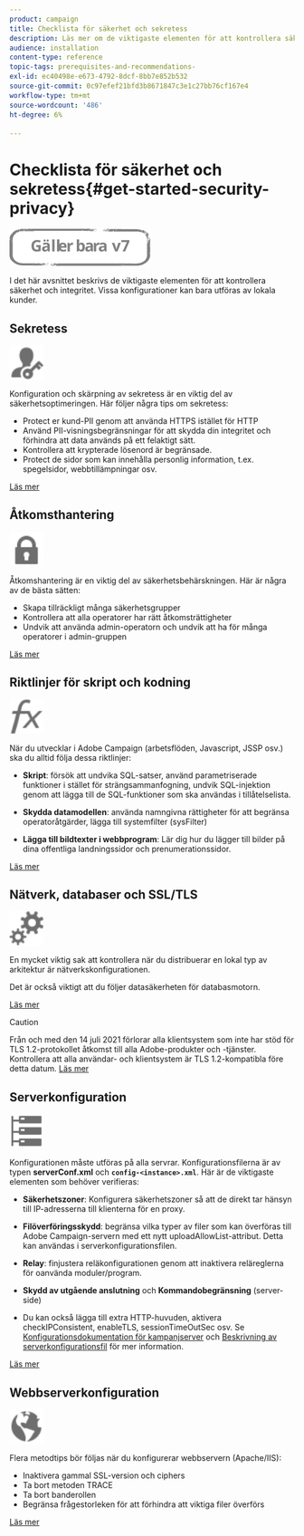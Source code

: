 ```yaml
---
product: campaign
title: Checklista för säkerhet och sekretess
description: Läs mer om de viktigaste elementen för att kontrollera säkerhet och integritet.
audience: installation
content-type: reference
topic-tags: prerequisites-and-recommendations-
exl-id: ec40498e-e673-4792-8dcf-8bb7e852b532
source-git-commit: 0c97efef21bfd3b8671847c3e1c27bb76cf167e4
workflow-type: tm+mt
source-wordcount: '486'
ht-degree: 6%

---
```


# Checklista för säkerhet och sekretess{#get-started-security-privacy}

![](../../assets/v7-only.svg)

I det här avsnittet beskrivs de viktigaste elementen för att kontrollera säkerhet och integritet. Vissa konfigurationer kan bara utföras av lokala kunder.

## Sekretess

<img src="assets/do-not-localize/icon_privacy.svg" width="60px">

Konfiguration och skärpning av sekretess är en viktig del av säkerhetsoptimeringen. Här följer några tips om sekretess:

* Protect er kund-PII genom att använda HTTPS istället för HTTP
* Använd PII-visningsbegränsningar för att skydda din integritet och förhindra att data används på ett felaktigt sätt.
* Kontrollera att krypterade lösenord är begränsade.
* Protect de sidor som kan innehålla personlig information, t.ex. spegelsidor, webbtillämpningar osv.

[Läs mer](../../installation/using/privacy.md)

## Åtkomsthantering

<img src="assets/do-not-localize/icon_access.svg" width="60px">

Åtkomshantering är en viktig del av säkerhetsbehärskningen. Här är några av de bästa sätten:

* Skapa tillräckligt många säkerhetsgrupper
* Kontrollera att alla operatorer har rätt åtkomsträttigheter
* Undvik att använda admin-operatorn och undvik att ha för många operatorer i admin-gruppen

[Läs mer](../../installation/using/access-management.md)

## Riktlinjer för skript och kodning

<img src="assets/do-not-localize/icon_scripting.svg" width="60px">

När du utvecklar i Adobe Campaign (arbetsflöden, Javascript, JSSP osv.) ska du alltid följa dessa riktlinjer:

* **Skript**: försök att undvika SQL-satser, använd parametriserade funktioner i stället för strängsammanfogning, undvik SQL-injektion genom att lägga till de SQL-funktioner som ska användas i tillåtelselista.

* **Skydda datamodellen**: använda namngivna rättigheter för att begränsa operatoråtgärder, lägga till systemfilter (sysFilter)

* **Lägga till bildtexter i webbprogram**: Lär dig hur du lägger till bilder på dina offentliga landningssidor och prenumerationssidor.

[Läs mer](../../installation/using/scripting-coding-guidelines.md)

## Nätverk, databaser och SSL/TLS

<img src="assets/do-not-localize/icon_network.svg" width="60px">

En mycket viktig sak att kontrollera när du distribuerar en lokal typ av arkitektur är nätverkskonfigurationen.

Det är också viktigt att du följer datasäkerheten för databasmotorn.

[Läs mer](../../installation/using/network-database.md)

>[!CAUTION]
>
>Från och med den 14 juli 2021 förlorar alla klientsystem som inte har stöd för TLS 1.2-protokollet åtkomst till alla Adobe-produkter och -tjänster. Kontrollera att alla användar- och klientsystem är TLS 1.2-kompatibla före detta datum. [Läs mer](https://helpx.adobe.com/x-productkb/multi/eol-tls-support.html)

## Serverkonfiguration

<img src="assets/do-not-localize/icon_server.svg" width="60px">

Konfigurationen måste utföras på alla servrar. Konfigurationsfilerna är av typen **serverConf.xml** och **`config-<instance>.xml`**. Här är de viktigaste elementen som behöver verifieras:

* **Säkerhetszoner**: Konfigurera säkerhetszoner så att de direkt tar hänsyn till IP-adresserna till klienterna för en proxy.

* **Filöverföringsskydd**: begränsa vilka typer av filer som kan överföras till Adobe Campaign-servern med ett nytt uploadAllowList-attribut. Detta kan användas i serverkonfigurationsfilen.

* **Relay**: finjustera reläkonfigurationen genom att inaktivera reläreglerna för oanvända moduler/program.

* **Skydd av utgående anslutning** och **Kommandobegränsning** (server-side)

* Du kan också lägga till extra HTTP-huvuden, aktivera checkIPConsistent, enableTLS, sessionTimeOutSec osv. Se [Konfigurationsdokumentation för kampanjserver](../../installation/using/configuring-campaign-server.md) och [Beskrivning av serverkonfigurationsfil](../../installation/using/the-server-configuration-file.md) för mer information.

[Läs mer](../../installation/using/server-configuration.md)

## Webbserverkonfiguration

<img src="assets/do-not-localize/icon_web.svg" width="60px">

Flera metodtips bör följas när du konfigurerar webbservern (Apache/IIS):

* Inaktivera gammal SSL-version och ciphers
* Ta bort metoden TRACE
* Ta bort banderollen
* Begränsa frågestorleken för att förhindra att viktiga filer överförs

[Läs mer](../../installation/using/web-server-configuration.md)
